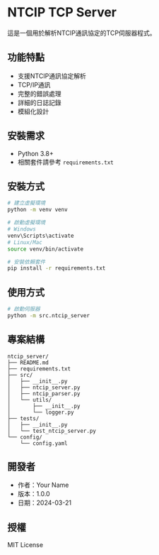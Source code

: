 # NTCIP TCP Server

這是一個用於解析NTCIP通訊協定的TCP伺服器程式。

## 功能特點

- 支援NTCIP通訊協定解析
- TCP/IP通訊
- 完整的錯誤處理
- 詳細的日誌記錄
- 模組化設計

## 安裝需求

- Python 3.8+
- 相關套件請參考 `requirements.txt`

## 安裝方式

```bash
# 建立虛擬環境
python -m venv venv

# 啟動虛擬環境
# Windows
venv\Scripts\activate
# Linux/Mac
source venv/bin/activate

# 安裝依賴套件
pip install -r requirements.txt
```

## 使用方式

```bash
# 啟動伺服器
python -m src.ntcip_server
```

## 專案結構

```
ntcip_server/
├── README.md
├── requirements.txt
├── src/
│   ├── __init__.py
│   ├── ntcip_server.py
│   ├── ntcip_parser.py
│   └── utils/
│       ├── __init__.py
│       └── logger.py
├── tests/
│   ├── __init__.py
│   └── test_ntcip_server.py
└── config/
    └── config.yaml
```

## 開發者

- 作者：Your Name
- 版本：1.0.0
- 日期：2024-03-21

## 授權

MIT License 